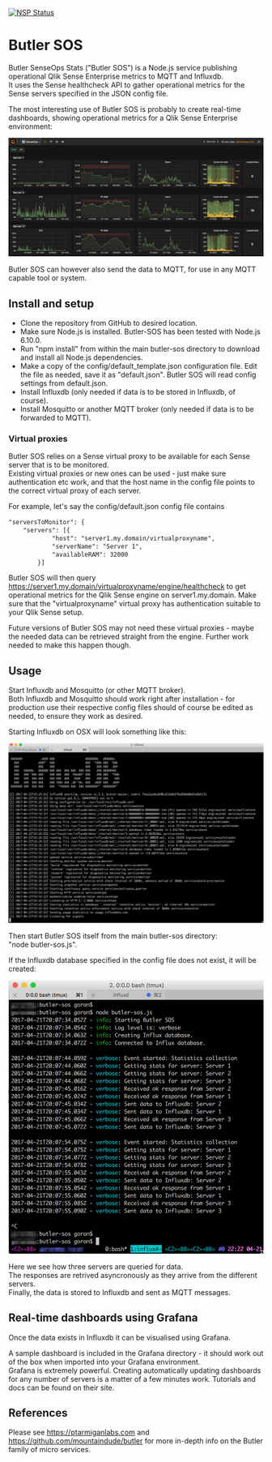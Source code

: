 [![NSP Status](https://nodesecurity.io/orgs/ptarmiganlabscom/projects/adfd09d2-140c-42ae-9f2f-6376c6d45f6d/badge)](https://nodesecurity.io/orgs/ptarmiganlabscom/projects/adfd09d2-140c-42ae-9f2f-6376c6d45f6d)
  
# Butler SOS
Butler SenseOps Stats ("Butler SOS") is a Node.js service publishing operational Qlik Sense Enterprise metrics to MQTT and Influxdb.  
It uses the Sense healthcheck API to gather operational metrics for the Sense servers specified in the JSON config file.

The most interesting use of Butler SOS is probably to create real-time dashboards, showing operational metrics for a Qlik Sense Enterprise environment:

![Grafana dashboard](img/senseops-1.png "SenseOps dashboard using Grafana")


Butler SOS can however also send the data to MQTT, for use in any MQTT capable tool or system.



## Install and setup
* Clone the repository from GitHub to desired location.  
* Make sure Node.js is installed. Butler-SOS has been tested with Node.js 6.10.0. 
* Run "npm install" from within the main butler-sos directory to download and install all Node.js dependencies.
* Make a copy of the config/default_template.json configuration file. Edit the file as needed, save it as "default.json".
Butler SOS will read config settings from default.json.
* Install Influxdb (only needed if data is to be stored in Influxdb, of course).
* Install Mosquitto or another MQTT broker (only needed if data is to be forwarded to MQTT).

### Virtual proxies
Butler SOS relies on a Sense virtual proxy to be available for each Sense server that is to be monitored.  
Existing virtual proxies or new ones can be used - just make sure authentication etc work, and that the host name in the config file points to the correct virtual proxy of each server.
  
For example, let's say the config/default.json config file contains 

    "serversToMonitor": {
        "servers": [{
                "host": "server1.my.domain/virtualproxyname",
                "serverName": "Server 1",
                "availableRAM": 32000
            }]

Butler SOS will then query https://server1.my.domain/virtualproxyname/engine/healthcheck to get operational metrics for the Qlik Sense engine on server1.my.domain.
Make sure that the "virtualproxyname" virtual proxy has authentication suitable to your Qlik Sense setup.

Future versions of Butler SOS may not need these virtual proxies - maybe the needed data can be retrieved straight from the engine. Further work needed to make this happen though.


## Usage
Start Influxdb and Mosquitto (or other MQTT broker).   
Both Influxdb and Mosquitto should work right after installation - for production use their respective config files should of course be edited as needed, to ensure they work as desired.

Starting Influxdb on OSX will look something like this:

![Starting Influxdb](img/influxdb-1.png "Starting Influxdb")



Then start Butler SOS itself from the main butler-sos directory:  
"node butler-sos.js".  
  
If the Influxdb database specified in the config file does not exist, it will be created:

![Starting Butler SOS](img/butler-sos-1.png "Starting Butler SOS")

Here we see how three servers are queried for data.  
The responses are retrived asyncronously as they arrive from the different servers.  
Finally, the data is stored to Influxdb and sent as MQTT messages.



## Real-time dashboards using Grafana
Once the data exists in Influxdb it can be visualised using Grafana.
  
A sample dashboard is included in the Grafana directory - it should work out of the box when imported into your Grafana environment.  
Grafana is extremely powerful. Creating automatically updating dashboards for any number of servers is a matter of a few minutes work. Tutorials and docs can be found on their site.


## References
  
Please see https://ptarmiganlabs.com and https://github.com/mountaindude/butler for more in-depth info on the Butler family of micro services.
